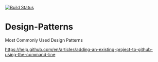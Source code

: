 [![Build Status](https://dev.azure.com/tyagiamit08/AlphaAzureDevOps/_apis/build/status/tyagiamit08.Design-Patterns?branchName=master)](https://dev.azure.com/tyagiamit08/AlphaAzureDevOps/_build/latest?definitionId=1&branchName=master)

# Design-Patterns
Most Commonly Used Design Patterns

https://help.github.com/en/articles/adding-an-existing-project-to-github-using-the-command-line
